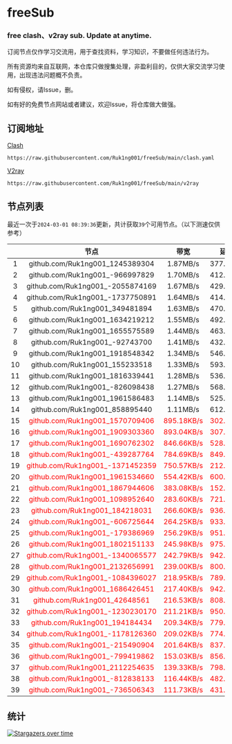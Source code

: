 # freeSub
### free clash、v2ray sub. Update at anytime.

订阅节点仅作学习交流用，用于查找资料，学习知识，不要做任何违法行为。

所有资源均来自互联网，本仓库只做搜集处理，非盈利目的，仅供大家交流学习使用，出现违法问题概不负责。

如有侵权，请Issue，删。

如有好的免费节点网站或者建议，欢迎Issue，将仓库做大做强。

## 订阅地址
[Clash](https://raw.githubusercontent.com/Ruk1ng001/freeSub/main/clash.yaml)
```
https://raw.githubusercontent.com/Ruk1ng001/freeSub/main/clash.yaml
```
[V2ray](https://raw.githubusercontent.com/Ruk1ng001/freeSub/main/v2ray)
```
https://raw.githubusercontent.com/Ruk1ng001/freeSub/main/v2ray
```

## 节点列表

最近一次于`2024-03-01 08:39:36`更新，共计获取`39`个可用节点。（以下测速仅供参考）

|  | 节点 | 带宽 | 延迟 |
|:-:|:--:|:--:|:--:|
 | 1 | github.com/Ruk1ng001_1245389304 | 1.87MB/s | 377.00ms |
 | 2 | github.com/Ruk1ng001_-966997829 | 1.70MB/s | 412.00ms |
 | 3 | github.com/Ruk1ng001_-2055874169 | 1.67MB/s | 429.00ms |
 | 4 | github.com/Ruk1ng001_-1737750891 | 1.64MB/s | 414.00ms |
 | 5 | github.com/Ruk1ng001_349481894 | 1.63MB/s | 470.00ms |
 | 6 | github.com/Ruk1ng001_1634219212 | 1.55MB/s | 492.00ms |
 | 7 | github.com/Ruk1ng001_1655575589 | 1.44MB/s | 463.00ms |
 | 8 | github.com/Ruk1ng001_-92743700 | 1.41MB/s | 432.00ms |
 | 9 | github.com/Ruk1ng001_1918548342 | 1.34MB/s | 546.00ms |
 | 10 | github.com/Ruk1ng001_155233518 | 1.33MB/s | 593.00ms |
 | 11 | github.com/Ruk1ng001_1816339441 | 1.28MB/s | 536.00ms |
 | 12 | github.com/Ruk1ng001_-826098438 | 1.27MB/s | 568.00ms |
 | 13 | github.com/Ruk1ng001_1961586483 | 1.14MB/s | 525.00ms |
 | 14 | github.com/Ruk1ng001_858895440 | 1.11MB/s | 612.00ms |
 | 15 | <font color=red>github.com/Ruk1ng001_1570709406</font> | <font color=red>895.18KB/s</font> | <font color=red>302.00ms</font> |
 | 16 | <font color=red>github.com/Ruk1ng001_1909303360</font> | <font color=red>893.04KB/s</font> | <font color=red>307.00ms</font> |
 | 17 | <font color=red>github.com/Ruk1ng001_1690762302</font> | <font color=red>846.66KB/s</font> | <font color=red>528.00ms</font> |
 | 18 | <font color=red>github.com/Ruk1ng001_-439287764</font> | <font color=red>784.69KB/s</font> | <font color=red>849.00ms</font> |
 | 19 | <font color=red>github.com/Ruk1ng001_-1371452359</font> | <font color=red>750.57KB/s</font> | <font color=red>212.00ms</font> |
 | 20 | <font color=red>github.com/Ruk1ng001_1961534660</font> | <font color=red>554.42KB/s</font> | <font color=red>600.00ms</font> |
 | 21 | <font color=red>github.com/Ruk1ng001_1867944606</font> | <font color=red>383.08KB/s</font> | <font color=red>152.00ms</font> |
 | 22 | <font color=red>github.com/Ruk1ng001_1098952640</font> | <font color=red>283.60KB/s</font> | <font color=red>721.00ms</font> |
 | 23 | <font color=red>github.com/Ruk1ng001_184218031</font> | <font color=red>266.60KB/s</font> | <font color=red>936.00ms</font> |
 | 24 | <font color=red>github.com/Ruk1ng001_-606725644</font> | <font color=red>264.25KB/s</font> | <font color=red>933.00ms</font> |
 | 25 | <font color=red>github.com/Ruk1ng001_-179386969</font> | <font color=red>256.29KB/s</font> | <font color=red>951.00ms</font> |
 | 26 | <font color=red>github.com/Ruk1ng001_1802151133</font> | <font color=red>245.98KB/s</font> | <font color=red>975.00ms</font> |
 | 27 | <font color=red>github.com/Ruk1ng001_-1340065577</font> | <font color=red>242.79KB/s</font> | <font color=red>942.00ms</font> |
 | 28 | <font color=red>github.com/Ruk1ng001_2132656991</font> | <font color=red>239.00KB/s</font> | <font color=red>800.00ms</font> |
 | 29 | <font color=red>github.com/Ruk1ng001_-1084396027</font> | <font color=red>218.95KB/s</font> | <font color=red>789.00ms</font> |
 | 30 | <font color=red>github.com/Ruk1ng001_1686426451</font> | <font color=red>217.40KB/s</font> | <font color=red>942.00ms</font> |
 | 31 | <font color=red>github.com/Ruk1ng001_42648561</font> | <font color=red>216.53KB/s</font> | <font color=red>808.00ms</font> |
 | 32 | <font color=red>github.com/Ruk1ng001_-1230230170</font> | <font color=red>211.21KB/s</font> | <font color=red>950.00ms</font> |
 | 33 | <font color=red>github.com/Ruk1ng001_194184434</font> | <font color=red>209.34KB/s</font> | <font color=red>779.00ms</font> |
 | 34 | <font color=red>github.com/Ruk1ng001_-1178126360</font> | <font color=red>209.02KB/s</font> | <font color=red>774.00ms</font> |
 | 35 | <font color=red>github.com/Ruk1ng001_-215490904</font> | <font color=red>201.64KB/s</font> | <font color=red>837.00ms</font> |
 | 36 | <font color=red>github.com/Ruk1ng001_-799419862</font> | <font color=red>153.03KB/s</font> | <font color=red>856.00ms</font> |
 | 37 | <font color=red>github.com/Ruk1ng001_2112254635</font> | <font color=red>139.33KB/s</font> | <font color=red>798.00ms</font> |
 | 38 | <font color=red>github.com/Ruk1ng001_-812838133</font> | <font color=red>116.44KB/s</font> | <font color=red>482.00ms</font> |
 | 39 | <font color=red>github.com/Ruk1ng001_-736506343</font> | <font color=red>111.73KB/s</font> | <font color=red>431.00ms</font> |


## 统计

[![Stargazers over time](https://starchart.cc/Ruk1ng001/freeSub.svg)](https://starchart.cc/Ruk1ng001/freeSub)